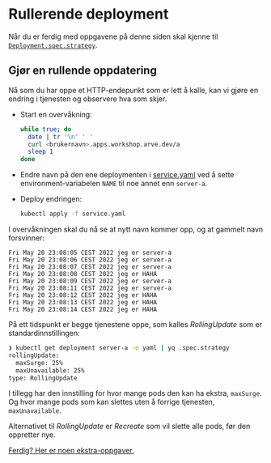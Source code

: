 # Rullerende deployment
Når du er ferdig med oppgavene på denne siden skal kjenne til
[`Deployment.spec.strategy`](https://kubernetes.io/docs/concepts/workloads/controllers/deployment/#strategy).

## Gjør en rullende oppdatering
Nå som du har oppe et HTTP-endepunkt som er lett å kalle,
kan vi gjøre en endring i tjenesten og observere hva som skjer.

- Start en overvåkning:

  ```sh
  while true; do
    date | tr '\n' ' '
    curl <brukernavn>.apps.workshop.arve.dev/a
    sleep 1
  done
  ```

- Endre navn på den ene deploymenten i [service.yaml](service.yaml) ved å sette environment-variabelen `NAME` til noe annet enn `server-a`.

- Deploy endringen:

  ```sh
  kubectl apply -f service.yaml
  ```

I overvåkningen skal du nå se at nytt navn kommer opp, og at gammelt navn forsvinner:

```
Fri May 20 23:08:05 CEST 2022 jeg er server-a
Fri May 20 23:08:06 CEST 2022 jeg er server-a
Fri May 20 23:08:07 CEST 2022 jeg er server-a
Fri May 20 23:08:08 CEST 2022 jeg er HAHA
Fri May 20 23:08:09 CEST 2022 jeg er server-a
Fri May 20 23:08:11 CEST 2022 jeg er server-a
Fri May 20 23:08:12 CEST 2022 jeg er HAHA
Fri May 20 23:08:13 CEST 2022 jeg er HAHA
Fri May 20 23:08:14 CEST 2022 jeg er HAHA
```

På ett tidspunkt er begge tjenestene oppe, som kalles *RollingUpdate* som er standardinnstillingen:

```sh
❯ kubectl get deployment server-a -o yaml | yq .spec.strategy
rollingUpdate:
  maxSurge: 25%
  maxUnavailable: 25%
type: RollingUpdate
```

I tillegg har den innstilling for hvor mange pods den kan ha ekstra, `maxSurge`.
Og hvor mange pods som kan slettes uten å forrige tjenesten, `maxUnavailable`.

Alternativet til *RollingUpdate* er *Recreate* som vil slette alle pods, før den
oppretter nye.

[Ferdig? Her er noen ekstra-oppgaver.](ekstra.md)